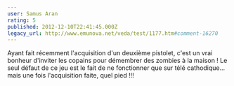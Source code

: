 ```yaml
---
user: Samus Aran
rating: 5
published: 2012-12-10T22:41:45.000Z
legacy_url: http://www.emunova.net/veda/test/1177.htm#comment-16270
---
```

Ayant fait récemment l'acquisition d'un deuxième pistolet, c'est un vrai bonheur d'inviter les copains pour démembrer des zombies à la maison ! Le seul défaut de ce jeu est le fait de ne fonctionner que sur télé cathodique... mais une fois l'acquisition faite, quel pied !!!